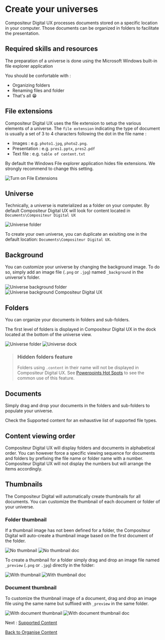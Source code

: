 # Create your universes

Compositeur Digital UX processes documents stored on a specific location in your computer. Those documents can be organized in folders to facilitate the presentation.

## Required skills and resources

The preparation of a universe is done using the Microsoft Windows built-in file explorer application

You should be confortable with : 

- Organizing folders 
- Renaming files and folder
- That's all &#x1F601;

## File extensions

Compositeur Digital UX uses the file extension to setup the various elements of a universe.  The `file extension` indicating the type of document is usually a set of 3 to 4 characters following the dot in the file name :

- Images : e.g. `photo1.jpg`, `photo2.png`.
- Presentation : e.g. `pres1.pptx`, `pres2.pdf`
- Text file : e.g. `table of content.txt`

By default the Windows File explorer application hides file extensions. We strongly recommend to change this setting.

![Turn on File Extensions](../img/enable_file_extensions.JPG)

## Universe

Technically, a universe is materialized as a folder on your computer. By default Compositeur Digital UX will look for content located in `Documents\Compositeur Digital UX`

![Universe folder](../img/universe_folder.JPG)

To create your own universe, you can duplicate an exisiting one in the default location: `Documents\Compositeur Digital UX`.

## Background

You can customize your universe by changing the background image. To do so, simply add an image file (`.png` or `.jpg`) named `_background` in the universe's folder.

![Universe background folder](../img/universe_background.JPG) ![Universe background Compositeur Digital UX](../img/universe_background_cdux.JPG)

## Folders

You can organize your documents in folders and sub-folders. 

The first level of folders is displayed in Compositeur Digital UX in the dock located at the bottom of the universe view. 

![Universe folder](../img/universe_background.JPG)
![Universe dock](../img/universe_dock.JPG)

>### <a name="contentFolder"></a> Hidden folders feature
>
>Folders using `.content` in their name will not be displayed in Compositeur Digital UX.
>See [Powerpoints Hot Spots](supported_content/powerpoint.md#hot-spots) to see the common use of this feature.

## Documents

Simply drag and drop your documents in the folders and sub-folders to populate your universe.

Check the Supported content for an exhaustive list of supported file types.

## Content viewing order

Compositeur Digital UX will display folders and documents in alphabetical order. You can however force a specific viewing sequence for documents and folders by prefixing the file name or folder name with a number. Compositeur Digital UX will not display the numbers but will arrange the items accordingly.


## Thumbnails 

The Compositeur Digital will automatically create thumbnails for all documents. You can customize the thumbnail of each document or folder of your universe.

### Folder thumbnail

If a thumbnail image has not been defined for a folder, the Compositeur Digital will auto-create a thumbnail image based on the first document of the folder.

![No thumbnail](../img/universe_no_preview.JPG) 
![No thumbnail doc](../img/universe_no_preview_dock.JPG)

To create a thumbnail for a folder simply drag and drop an image file named `_preview` (`.png` or `.jpg`) directly in the folder:


![With thumbnail](../img/universe_preview.JPG) 
![With thumbnail doc](../img/universe_preview_dock.JPG)

### Document thumbnail

To customize the thumbnail image of a document, drag and drop an image file using the same name but suffixed with `_preview` in the same folder.

![With document thumbnail](../img/universe_document_preview.JPG) 
![With document thumbnail doc](../img/universe_document_preview_dock.JPG)

Next : [Supported Content](supported_content/index.md)

[Back to Organise Content](index.md)
